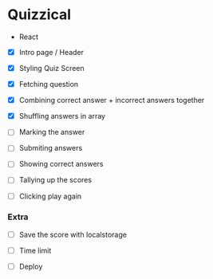 # Quizzical

- React 

- [x] Intro page / Header
- [x] Styling Quiz Screen
- [x] Fetching question
- [x] Combining correct answer + incorrect answers together
- [x] Shuffling answers in array
- [ ] Marking the answer
- [ ] Submiting answers
- [ ] Showing correct answers
- [ ] Tallying up the scores
- [ ] Clicking play again  


### Extra
- [ ] Save the score with localstorage
- [ ] Time limit


- [ ] Deploy